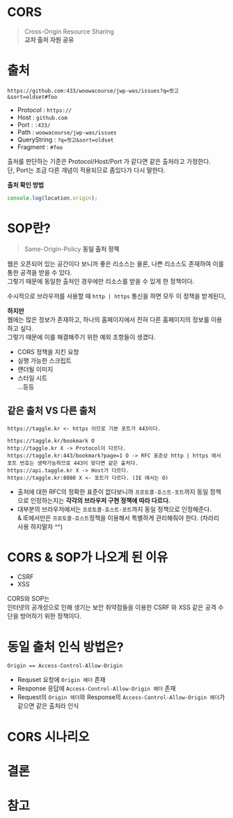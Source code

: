 # CORS
> Cross-Origin Resource Sharing   
> **교차 출처 자원 공유**      
          
# 출처    
`https://github.com:433/woowacourse/jwp-was/issues?q=럿고&sort=oldset#foo`
   
* Protocol : `https://`
* Host : `github.com`
* Port : `:433/`
* Path : `woowacourse/jwp-was/issues`
* QueryString : `?q=럿고&sort=oldset` 
* Fragment : `#foo`
    
출처를 판단하는 기준은 Protocol/Host/Port 가 같다면 같은 출처라고 가정한다.   
단, Port는 조금 다른 개념이 적용되므로 좀있다가 다시 말한다.   
   
**출처 확인 방법**
```javascript
console.log(location.origin);
```
   
# SOP란? 
> Same-Origin-Policy
> **동일 출처 정책**  
   
웹은 오픈되어 있는 공간이다 보니까 좋은 리소스는 물론, 나쁜 리소스도 존재하여 이를 통한 공격을 받을 수 있다.  
그렇기 때문에 동일한 출처인 경우에만 리소스를 받을 수 있게 한 정책이다.    
   
수시적으로 브라우저를 사용할 때 `http | https` 통신을 하면 모두 이 정책을 받게된다,   

**하지만**   
웹에는 많은 정보가 존재하고, 하나의 홈페이지에서 전혀 다른 홈페이지의 정보를 이용하고 싶다.   
그렇기 때문에 이를 해결해주기 위한 예외 조항들이 생겼다.   

* CORS 정책을 지킨 요청   
* 실행 가능한 스크립트   
* 랜더될 이미지    
* 스타일 시트     
...등등     
     
## 같은 출처 VS 다른 출처   
```
https://taggle.kr <- https 이므로 기본 포트가 443이다.  

https://taggle.kr/bookmark O  
http://taggle.kr X -> Protocol이 다르다.       
https://taggle.kr:443/bookmark?page=1 O -> RFC 표준상 http | https 에서 포트 번호는 생략가능하므로 443이 맞다면 같은 출처다.     
https://api.taggle.kr X -> Host가 다르다.      
https://taggle.kr:8080 X <- 포트가 다르다. (IE 에서는 O)     
```
* 출처에 대한 RFC의 정확한 표준이 없다보니까 `프로토콜-호스트-포트`까지 동일 정책으로 인정하는지는 **각각의 브라우저 구현 정책에 따라 다르다.**     
* 대부분의 브라우저에서는 `프로토콜-호스트-포트`까지 동일 정책으로 인정해준다.      
& IE에서만은 `프로토콜-호스트`정책을 이용해서 특별하게 관리해줘야 한다. (차라리 사용 하지말자 ^^)      
     
# CORS & SOP가 나오게 된 이유  
* CSRF    
* XSS     
    
CORS와 SOP는       
인터넷의 공개성으로 인해 생기는 보안 취약점들을 이용한 CSRF 와 XSS 같은 공격 수단을 방어하기 위한 정책이다.    
    
# 동일 출처 인식 방법은? 
```
Origin == Access-Control-Allow-Origin
```
* Requset 요청에 `Origin 헤더` 존재      
* Response 응답에 `Access-Control-Allow-Origin 헤더` 존재      
* Request의 `Origin 헤더`와 Response의 `Access-Control-Allow-Origin 헤더`가 같으면 같은 출처라 인식         
     
# CORS 시나리오  





# 결론 
# 참고 
